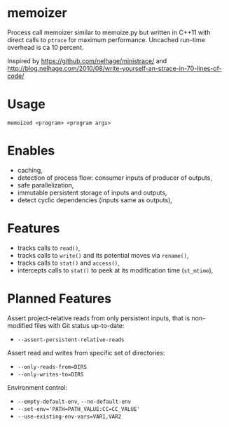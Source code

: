 memoizer
========

Process call memoizer similar to memoize.py but written in C++11 with direct
calls to `ptrace` for maximum performance. Uncached run-time overhead is ca
10 percent.

Inspired by https://github.com/nelhage/ministrace/ and
http://blog.nelhage.com/2010/08/write-yourself-an-strace-in-70-lines-of-code/

Usage
=====

```memoized <program> <program args>```

Enables
=======

- caching,
- detection of process flow: consumer inputs of producer of outputs,
- safe parallelization,
- immutable persistent storage of inputs and outputs,
- detect cyclic dependencies (inputs same as outputs),

Features
========

- tracks calls to `read()`,
- tracks calls to `write()` and its potential moves via `rename()`,
- tracks calls to `stat()` and `access()`,
- intercepts calls to `stat()` to peek at its modification time (`st_mtime`),

Planned Features
================

Assert project-relative reads from only persistent inputs, that is non-modified
files with Git status up-to-date:

- `--assert-persistent-relative-reads`

Assert read and writes from specific set of directories:

- `--only-reads-from=DIRS`
- `--only-writes-to=DIRS`

Environment control:

- `--empty-default-env`, `--no-default-env`
- `--set-env='PATH=PATH_VALUE:CC=CC_VALUE'`
- `--use-existing-env-vars=VAR1,VAR2`
